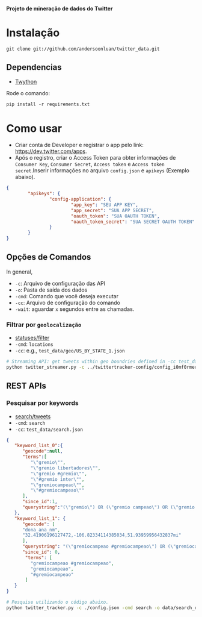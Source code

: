
#### Projeto de mineração de dados do Twitter

# Instalação

    git clone git://github.com/andersoonluan/twitter_data.git
    
## Dependencias
- [Twython](https://github.com/ryanmcgrath/twython)

Rode o comando:

    pip install -r requirements.txt

# Como usar

* Criar conta de Developer e registrar o app pelo link: https://dev.twitter.com/apps.
* Após o registro, criar o Access Token para obter informações de  ``Consumer Key``, ``Consumer Secret``, ``Access token`` e ``Access token secret``.Inserir informações no arquivo ``config.json`` e ``apikeys`` (Exemplo abaixo).

```json
{
        "apikeys": {
                "config-application": {
                        "app_key": "SEU APP KEY",
                        "app_secret": "SUA APP SECRET",
                        "oauth_token": "SUA OAUTH TOKEN",
                        "oauth_token_secret": "SUA SECRET OAUTH TOKEN"
                }
        }
}

```

## Opções de Comandos

In general,
* `-c`: Arquivo de configuração das API
* `-o`: Pasta de saída dos dados
* `-cmd`: Comando que você deseja executar
* `-cc`: Arquivo de configuração do comando
* `-wait`: aguardar `x` segundos entre as chamadas.


### Filtrar por `geolocalização`
- [statuses/filter](https://developer.twitter.com/en/docs/tweets/filter-realtime/api-reference/post-statuses-filter)
- `-cmd`: `locations`
- `-cc`: e.g., `test_data/geo/US_BY_STATE_1.json` 
```bash
# Streaming API: get tweets within geo boundries defined in -cc test_data/geo/US_BY_STATE_1.json
python twitter_streamer.py -c ../twittertracker-config/config_i0mf0rmer02.json -o /mnt/data2/twitter/US_BY_STATE -cmd locations -cc test_data/geo/US_BY_STATE_1.json

```

## REST APIs


### Pesquisar por keywords
- [search/tweets](https://developer.twitter.com/en/docs/tweets/search/api-reference/get-search-tweets.html)
- `-cmd`: `search`
- `-cc`: `test_data/search.json` 

```json
{  
   "keyword_list_0":{  
      "geocode":null,
      "terms":[  
         "\"gremio\"",
         "\"gremio libertadores\"",
         "\"gremio #gremio\"",
         "\"#gremio inter\"",
         "\"gremiocampeao\"",
         "\"#gremiocampeao\""
      ],
      "since_id":1,
      "querystring":"(\"gremio\") OR (\"gremio campeao\") OR (\"gremio #gremiocampeao\") OR (\"#gremio internacional\") OR (\"gremiocampeao\") OR (\"#gremiosim\")"
   }, 
   "keyword_list_1": {
      "geocode": [
      "dona_ana_nm",
      "32.41906196127472,-106.82334114385034,51.93959956432837mi"
      ],
      "querystring": "(\"gremiocampeao #gremiocampeao\") OR (\"gremiocampeao\") OR (\"#cancercervical\")",
      "since_id": 0,
       "terms": [
         "gremiocampeao #gremiocampeao",
         "gremiocampeao",
         "#gremiocampeao"
       ]
   }
}
```
```bash
# Pesquise utilizando o código abaixo.
python twitter_tracker.py -c ./config.json -cmd search -o data/search_query -cc test_data/search.json -wait 5
```
